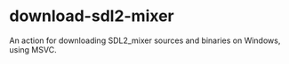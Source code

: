 # download-sdl2-mixer
An action for downloading SDL2_mixer sources and binaries on Windows, using MSVC.
